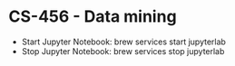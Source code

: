 # CS-456 - Data mining

- Start Jupyter Notebook: brew services start jupyterlab
- Stop Jupyter Notebook: brew services stop jupyterlab
